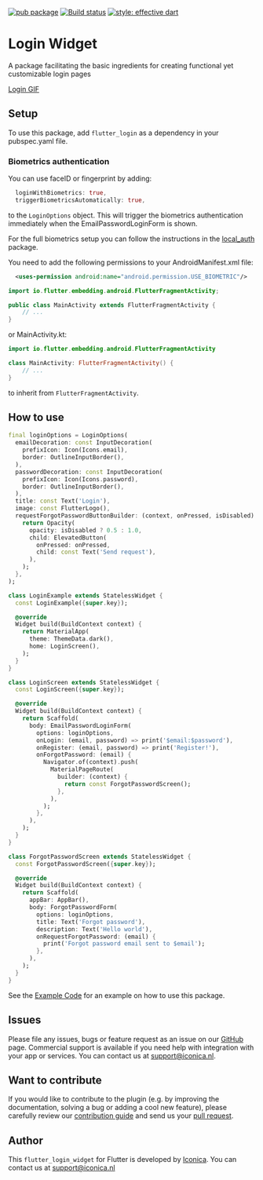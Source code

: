[![pub package](https://img.shields.io/pub/v/flutter_introduction_widget.svg)](https://github.com/Iconica-Development) [![Build status](https://img.shields.io/github/workflow/status/Iconica-Development/flutter_login_widget/CI)](https://github.com/Iconica-Development/flutter_login_widget/actions/new) [![style: effective dart](https://img.shields.io/badge/style-effective_dart-40c4ff.svg)](https://github.com/tenhobi/effective_dart) 

# Login Widget
A package facilitating the basic ingredients for creating functional yet customizable login pages

[Login GIF](flutter_login.gif)

## Setup

To use this package, add `flutter_login` as a dependency in your pubspec.yaml file.


### Biometrics authentication
You can use faceID or fingerprint by adding:
```dart
  loginWithBiometrics: true,
  triggerBiometricsAutomatically: true,
```
to the `LoginOptions` object. This will trigger the biometrics authentication immediately when the EmailPasswordLoginForm is shown.

For the full biometrics setup you can follow the instructions in the [local_auth](https://pub.dev/packages/local_auth) package. 

You need to add the following permissions to your AndroidManifest.xml file:

```xml
  <uses-permission android:name="android.permission.USE_BIOMETRIC"/>
```

```java
import io.flutter.embedding.android.FlutterFragmentActivity;

public class MainActivity extends FlutterFragmentActivity {
    // ...
}
```

or MainActivity.kt:

```kotlin
import io.flutter.embedding.android.FlutterFragmentActivity

class MainActivity: FlutterFragmentActivity() {
    // ...
}
```

to inherit from `FlutterFragmentActivity`.


## How to use

```dart
final loginOptions = LoginOptions(
  emailDecoration: const InputDecoration(
    prefixIcon: Icon(Icons.email),
    border: OutlineInputBorder(),
  ),
  passwordDecoration: const InputDecoration(
    prefixIcon: Icon(Icons.password),
    border: OutlineInputBorder(),
  ),
  title: const Text('Login'),
  image: const FlutterLogo(),
  requestForgotPasswordButtonBuilder: (context, onPressed, isDisabled) {
    return Opacity(
      opacity: isDisabled ? 0.5 : 1.0,
      child: ElevatedButton(
        onPressed: onPressed,
        child: const Text('Send request'),
      ),
    );
  },
);

class LoginExample extends StatelessWidget {
  const LoginExample({super.key});

  @override
  Widget build(BuildContext context) {
    return MaterialApp(
      theme: ThemeData.dark(),
      home: LoginScreen(),
    );
  }
}

class LoginScreen extends StatelessWidget {
  const LoginScreen({super.key});

  @override
  Widget build(BuildContext context) {
    return Scaffold(
      body: EmailPasswordLoginForm(
        options: loginOptions,
        onLogin: (email, password) => print('$email:$password'),
        onRegister: (email, password) => print('Register!'),
        onForgotPassword: (email) {
          Navigator.of(context).push(
            MaterialPageRoute(
              builder: (context) {
                return const ForgotPasswordScreen();
              },
            ),
          );
        },
      ),
    );
  }
}

class ForgotPasswordScreen extends StatelessWidget {
  const ForgotPasswordScreen({super.key});

  @override
  Widget build(BuildContext context) {
    return Scaffold(
      appBar: AppBar(),
      body: ForgotPasswordForm(
        options: loginOptions,
        title: Text('Forgot password'),
        description: Text('Hello world'),
        onRequestForgotPassword: (email) {
          print('Forgot password email sent to $email');
        },
      ),
    );
  }
}

```

See the [Example Code](example/lib/main.dart) for an example on how to use this package.

## Issues

Please file any issues, bugs or feature request as an issue on our [GitHub](https://github.com/Iconica-Development/flutter_login_widget) page. Commercial support is available if you need help with integration with your app or services. You can contact us at [support@iconica.nl](mailto:support@iconica.nl).

## Want to contribute

If you would like to contribute to the plugin (e.g. by improving the documentation, solving a bug or adding a cool new feature), please carefully review our [contribution guide](./CONTRIBUTING.md) and send us your [pull request](https://github.com/Iconica-Development/flutter_login_widget/pulls).

## Author

This `flutter_login_widget` for Flutter is developed by [Iconica](https://iconica.nl). You can contact us at <support@iconica.nl>
